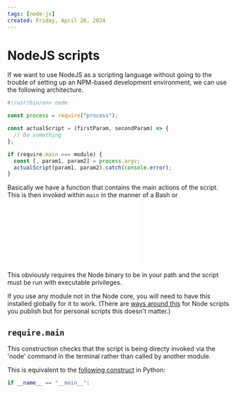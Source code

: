 ```yaml
---
tags: [node-js]
created: Friday, April 26, 2024
---
```


# NodeJS scripts

If we want to use NodeJS as a scripting language without going to the trouble of
setting up an NPM-based development environment, we can use the following
architecture.

```js
#!/usr/bin/env node

const process = require("process");

const actualScript = (firstParam, secondParam) => {
  // Do something
};

if (require.main === module) {
  const [, param1, param2] = process.argv;
  actualScript(param1, param2).catch(console.error);
}
```

Basically we have a function that contains the main actions of the script. This
is then invoked within `main` in the manner of a Bash or
![Python script](static/Single_file_Python_scripts.md)

This obviously requires the Node binary to be in your path and the script must
be run with executable privileges.

If you use any module not in the Node core, you will need to have this installed
globally for it to work. (There are
[ways around this](https://thom4.net/2014/self-contained-node-scripts/) for Node
scripts you publish but for personal scripts this doesn't matter.)

## `require.main`

This construction checks that the script is being directy invoked via the 'node'
command in the terminal rather than called by another module.

This is equivalent to the [following construct]() in Python:

```py
if __name__ == "__main__":
```

